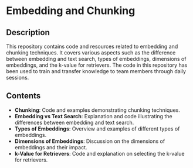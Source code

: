 # Embedding and Chunking

## Description
This repository contains code and resources related to embedding and chunking techniques. It covers various aspects such as the difference between embedding and text search, types of embeddings, dimensions of embeddings, and the k-value for retrievers. The code in this repository has been used to train and transfer knowledge to team members through daily sessions.

## Contents
- **Chunking**: Code and examples demonstrating chunking techniques.
- **Embedding vs Text Search**: Explanation and code illustrating the differences between embedding and text search.
- **Types of Embeddings**: Overview and examples of different types of embeddings.
- **Dimensions of Embeddings**: Discussion on the dimensions of embeddings and their impact.
- **k-Value for Retrievers**: Code and explanation on selecting the k-value for retrievers.



